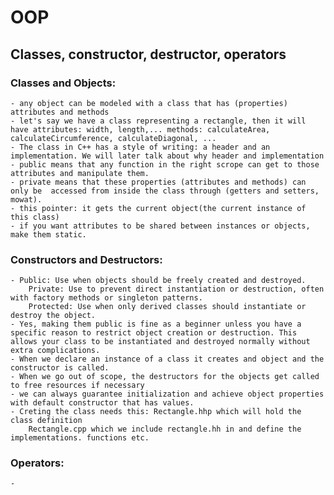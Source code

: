 # OOP
## Classes, constructor, destructor, operators
### Classes and Objects:
	- any object can be modeled with a class that has (properties) attributes and methods
	- let's say we have a class representing a rectangle, then it will have attributes: width, length,... methods: calculateArea, calculateCircumference, calculateDiagonal, ...
	- The class in C++ has a style of writing: a header and an implementation. We will later talk about why header and implementation
	- public means that any function in the right scrope can get to those attributes and manipulate them.
	- private means that these properties (attributes and methods) can only be  accessed from inside the class through (getters and setters, mowat).
	- this pointer: it gets the current object(the current instance of this class)
	- if you want attributes to be shared between instances or objects, make them static.

### Constructors and Destructors:
	- Public: Use when objects should be freely created and destroyed.
		Private: Use to prevent direct instantiation or destruction, often with factory methods or singleton patterns.
		Protected: Use when only derived classes should instantiate or destroy the object.
	- Yes, making them public is fine as a beginner unless you have a specific reason to restrict object creation or destruction. This allows your class to be instantiated and destroyed normally without extra complications.
	- When we declare an instance of a class it creates and object and the constructor is called.
	- When we go out of scope, the destructors for the objects get called to free resources if necessary
	- we can always guarantee initialization and achieve object properties with default constructor that has values.
	- Creting the class needs this: Rectangle.hhp which will hold the class definition
		Rectangle.cpp which we include rectangle.hh in and define the implementations. functions etc.

### Operators:
	- 